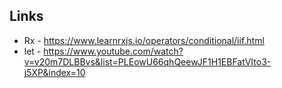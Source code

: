 ## Links

-   Rx - https://www.learnrxjs.io/operators/conditional/iif.html
-   let - https://www.youtube.com/watch?v=v20m7DLBBvs&list=PLEowU66qhQeewJF1H1EBFatVIto3-j5XP&index=10
